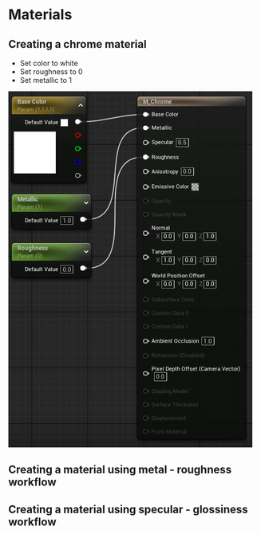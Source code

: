 # Materials

## Creating a chrome material

- Set color to white
- Set roughness to 0
- Set metallic to 1

![Chrome material](images/ChromeMaterial.jpg)

## Creating a material using metal - roughness workflow

## Creating a material using specular - glossiness workflow
